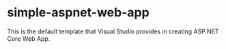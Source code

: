 # simple-aspnet-web-app
This is the default template that Visual Studio provides in creating ASP.NET Core Web App. 
